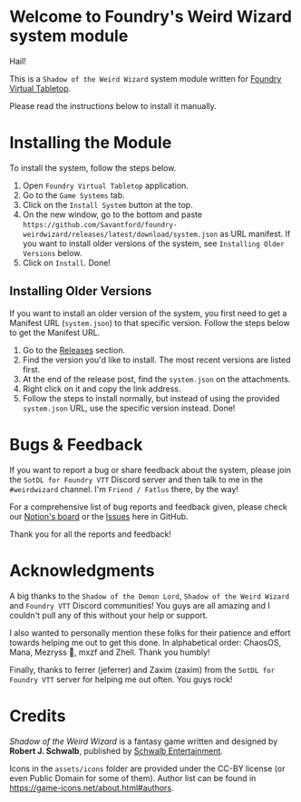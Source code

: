 # Welcome to Foundry's Weird Wizard system module
Hail!

This is a `Shadow of the Weird Wizard` system module written for [Foundry Virtual Tabletop](https://foundryvtt.com/).

Please read the instructions below to install it manually.

# Installing the Module
To install the system, follow the steps below.

1. Open `Foundry Virtual Tabletop` application.
2. Go to the `Game Systems` tab.
3. Click on the `Install System` button at the top.
4. On the new window, go to the bottom and paste `https://github.com/Savantford/foundry-weirdwizard/releases/latest/download/system.json` as URL manifest. If you want to install older versions of the system, see `Installing Older Versions` below.
5. Click on `Install`. Done!

## Installing Older Versions
If you want to install an older version of the system, you first need to get a Manifest URL (`system.json`) to that specific version.
Follow the steps below to get the Manifest URL.
1. Go to the [Releases](https://github.com/Savantford/foundry-weirdwizard/releases) section.
2. Find the version you'd like to install. The most recent versions are listed first.
3. At the end of the release post, find the `system.json` on the attachments.
4. Right click on it and copy the link address.
5. Follow the steps to install normally, but instead of using the provided `system.json` URL, use the specific version instead. Done!

# Bugs & Feedback
If you want to report a bug or share feedback about the system, please join the `SotDL for Foundry VTT` Discord server and then talk to me in the `#weirdwizard` channel. I'm `Friend / Fatlus` there, by the way!

For a comprehensive list of bug reports and feedback given, please check our [Notion's board](https://www.notion.so/gado-publishing/Foundry-s-Weird-Wizard-Issues-59094762fce441269199d10747e1c807) or the [Issues](https://github.com/Savantford/foundry-weirdwizard/issues) here in GitHub.

Thank you for all the reports and feedback!

# Acknowledgments
A big thanks to the `Shadow of the Demon Lord`, `Shadow of the Weird Wizard` and `Foundry VTT` Discord communities! You guys are all amazing and I couldn't pull any of this without your help or support.

I also wanted to personally mention these folks for their patience and effort towards helping me out to get this done. In alphabetical order: ChaosOS, Mana, Mezryss 💖, mxzf and Zhell. Thank you humbly!

Finally, thanks to ferrer (jeferrer) and Zaxim (zaxim) from the `SotDL for Foundry VTT` server for helping me out often. You guys rock!

# Credits
*Shadow of the Weird Wizard* is a fantasy game written and designed by **Robert J. Schwalb**, published by [Schwalb Entertainment](https://schwalbentertainment.com/).

Icons in the `assets/icons` folder are provided under the CC-BY license (or even Public Domain for some of them). Author list can be found in https://game-icons.net/about.html#authors.